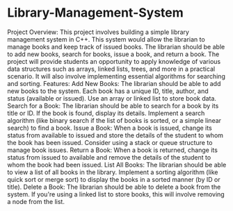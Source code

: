 # Library-Management-System
Project Overview:
This project involves building a simple library management system in C++. This system
would allow the librarian to manage books and keep track of issued books. The librarian
should be able to add new books, search for books, issue a book, and return a book.
The project will provide students an opportunity to apply knowledge of various data
structures such as arrays, linked lists, trees, and more in a practical scenario. It will also
involve implementing essential algorithms for searching and sorting.
Features:
Add New Books:
The librarian should be able to add new books to the system. Each book has a unique ID,
title, author, and status (available or issued).
Use an array or linked list to store book data.
Search for a Book:
The librarian should be able to search for a book by its title or ID. If the book is found,
display its details.
Implement a search algorithm (like binary search if the list of books is sorted, or a simple
linear search) to find a book.
Issue a Book:
When a book is issued, change its status from available to issued and store the details of the
student to whom the book has been issued.
Consider using a stack or queue structure to manage book issues.
Return a Book:
When a book is returned, change its status from issued to available and remove the details of
the student to whom the book had been issued.
List All Books:
The librarian should be able to view a list of all books in the library.
Implement a sorting algorithm (like quick sort or merge sort) to display the books in a sorted
manner (by ID or title).
Delete a Book:
The librarian should be able to delete a book from the system.
If you're using a linked list to store books, this will involve removing a node from the list.

